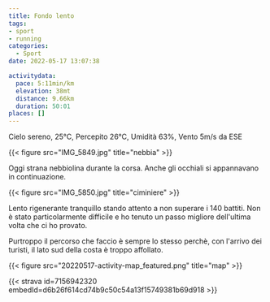 ```yaml
---
title: Fondo lento
tags:
- sport
- running
categories: 
  - Sport
date: 2022-05-17 13:07:38

activitydata:
  pace: 5:11min/km
  elevation: 38mt
  distance: 9.66km
  duration: 50:01
places: []
---
```


Cielo sereno, 25°C, Percepito 26°C, Umidità 63%, Vento 5m/s da ESE

{{< figure src="IMG_5849.jpg" title="nebbia" >}}
<!--more-->

Oggi strana nebbiolina durante la corsa. Anche gli occhiali si appannavano in continuazione.

{{< figure src="IMG_5850.jpg" title="ciminiere" >}}

Lento rigenerante tranquillo stando attento a non superare i 140 battiti. Non è stato particolarmente difficile e ho tenuto un passo migliore dell'ultima volta che ci ho provato.

Purtroppo il percorso che faccio è sempre lo stesso perchè, con l'arrivo dei turisti, il lato sud della costa è troppo affollato.

{{<  figure src="20220517-activity-map_featured.png" title="map" >}}

{{< strava id=7156942320 embedId=d6b26f614cd74b9c50c54a13f15749381b69d918 >}}
